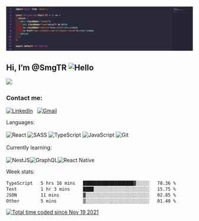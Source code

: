![MasterHead](https://github.com/SmgTR/SmgTR/blob/main/banner2.png)


## Hi, I’m @SmgTR  <img  alt="Hello" width="20" height="20" src="https://c.tenor.com/Wx9IEmZZXSoAAAAj/hi.gif">

![](https://komarev.com/ghpvc/?username=SmgTR)


### Contact me:</br>


<a href="https://pl.linkedin.com/in/tomasz-rusnak" target="blank">![LinkedIn](https://img.shields.io/badge/linkedin-%230077B5.svg?style=for-the-badge&logo=linkedin&logoColor=white)</a> &nbsp; <a href="mailto:tomaszrusnakjs@gmail.com" target="blank">![Gmail](https://img.shields.io/badge/Gmail-D14836?style=for-the-badge&logo=gmail&logoColor=white)</a>

Languages:</br></br>
![React](https://img.shields.io/badge/react-%2320232a.svg?style=for-the-badge&logo=react&logoColor=%2361DAFB) ![SASS](https://img.shields.io/badge/SASS-hotpink.svg?style=for-the-badge&logo=SASS&logoColor=white) ![TypeScript](https://img.shields.io/badge/typescript-%23007ACC.svg?style=for-the-badge&logo=typescript&logoColor=white) ![JavaScript](https://img.shields.io/badge/javascript-%23323330.svg?style=for-the-badge&logo=javascript&logoColor=%23F7DF1E)	![Git](https://img.shields.io/badge/git-%23F05033.svg?style=for-the-badge&logo=git&logoColor=white)
</br>
</br>
Currently learning:</br></br>
![NestJS](https://img.shields.io/badge/nestjs-%23E0234E.svg?style=for-the-badge&logo=nestjs&logoColor=white)![GraphQL](https://img.shields.io/badge/-GraphQL-E10098?style=for-the-badge&logo=graphql&logoColor=white)![React Native](https://img.shields.io/badge/react_native-%2320232a.svg?style=for-the-badge&logo=react&logoColor=%2361DAFB)

Week stats:

<!--START_SECTION:waka-->

```text
TypeScript   5 hrs 16 mins   ███████████████████▓░░░░░   78.36 %
Text         1 hr 3 mins     ████░░░░░░░░░░░░░░░░░░░░░   15.75 %
JSON         11 mins         ▓░░░░░░░░░░░░░░░░░░░░░░░░   02.85 %
Other        5 mins          ▒░░░░░░░░░░░░░░░░░░░░░░░░   01.40 %
```

<!--END_SECTION:waka-->

<a href="https://wakatime.com/@fd9276be-5219-40ff-877c-08ffa768c1a9"><img src="https://wakatime.com/badge/user/fd9276be-5219-40ff-877c-08ffa768c1a9.svg" alt="Total time coded since Nov 19 2021" /></a>

<!---
SmgTR/SmgTR is a ✨ special ✨ repository because its `README.md` (this file) appears on your GitHub profile.
You can click the Preview link to take a look at your changes.
--->
